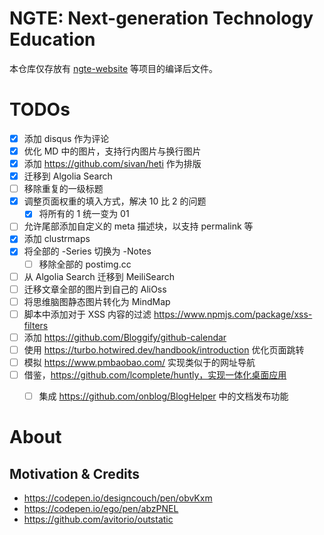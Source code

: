 # NGTE: Next-generation Technology Education

本仓库仅存放有 [ngte-website](https://github.com/wx-chevalier/ngte-website) 等项目的编译后文件。

# TODOs

- [x] 添加 disqus 作为评论
- [x] 优化 MD 中的图片，支持行内图片与换行图片
- [x] 添加 https://github.com/sivan/heti 作为排版
- [x] 迁移到 Algolia Search
- [ ] 移除重复的一级标题
- [x] 调整页面权重的填入方式，解决 10 比 2 的问题
  - [x] 将所有的 1 统一变为 01
- [ ] 允许尾部添加自定义的 meta 描述块，以支持 permalink 等
- [x] 添加 clustrmaps
- [x] 将全部的 -Series 切换为 -Notes
  - [ ] 移除全部的 postimg.cc
- [ ] 从 Algolia Search 迁移到 MeiliSearch
- [ ] 迁移文章全部的图片到自己的 AliOss
- [ ] 将思维脑图静态图片转化为 MindMap 
- [ ] 脚本中添加对于 XSS 内容的过滤 https://www.npmjs.com/package/xss-filters
- [ ] 添加 https://github.com/Bloggify/github-calendar
- [ ] 使用 https://turbo.hotwired.dev/handbook/introduction 优化页面跳转
- [ ] 模拟 https://www.pmbaobao.com/ 实现类似于的网址导航
- [ ] 借鉴，https://github.com/lcomplete/huntly，实现一体化桌面应用
  - [ ] 集成 https://github.com/onblog/BlogHelper 中的文档发布功能


# About

## Motivation & Credits

- https://codepen.io/designcouch/pen/obvKxm
- https://codepen.io/ego/pen/abzPNEL
- https://github.com/avitorio/outstatic
